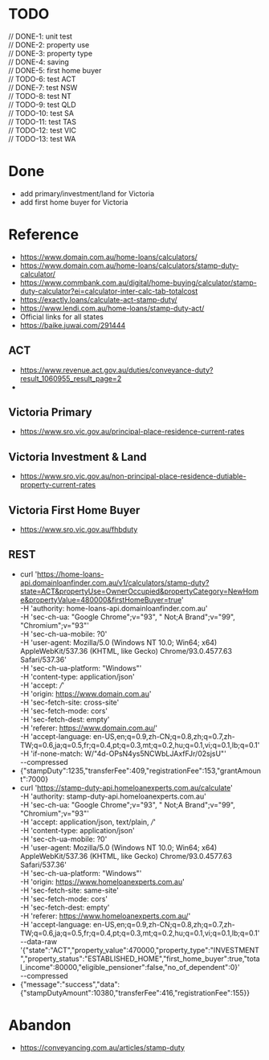 
# TODO
// DONE-1: unit test  
// DONE-2: property use  
// DONE-3: property type  
// DONE-4: saving  
// DONE-5: first home buyer  
// TODO-6: test ACT  
// DONE-7: test NSW  
// TODO-8: test NT  
// TODO-9: test QLD  
// TODO-10: test SA  
// TODO-11: test TAS  
// TODO-12: test VIC  
// TODO-13: test WA  

# Done
- add primary/investment/land for Victoria
- add first home buyer for Victoria

# Reference
- https://www.domain.com.au/home-loans/calculators/
- https://www.domain.com.au/home-loans/calculators/stamp-duty-calculator/
- https://www.commbank.com.au/digital/home-buying/calculator/stamp-duty-calculator?ei=calculator-inter-calc-tab-totalcost
- https://exactly.loans/calculate-act-stamp-duty/
- https://www.lendi.com.au/home-loans/stamp-duty-act/
- Official links for all states
- https://baike.juwai.com/291444

## ACT
- https://www.revenue.act.gov.au/duties/conveyance-duty?result_1060955_result_page=2
- 
## Victoria Primary
- https://www.sro.vic.gov.au/principal-place-residence-current-rates

## Victoria Investment & Land
- https://www.sro.vic.gov.au/non-principal-place-residence-dutiable-property-current-rates

## Victoria First Home Buyer
- https://www.sro.vic.gov.au/fhbduty

## REST
- curl 'https://home-loans-api.domainloanfinder.com.au/v1/calculators/stamp-duty?state=ACT&propertyUse=OwnerOccupied&propertyCategory=NewHome&propertyValue=480000&firstHomeBuyer=true' \
  -H 'authority: home-loans-api.domainloanfinder.com.au' \
  -H 'sec-ch-ua: "Google Chrome";v="93", " Not;A Brand";v="99", "Chromium";v="93"' \
  -H 'sec-ch-ua-mobile: ?0' \
  -H 'user-agent: Mozilla/5.0 (Windows NT 10.0; Win64; x64) AppleWebKit/537.36 (KHTML, like Gecko) Chrome/93.0.4577.63 Safari/537.36' \
  -H 'sec-ch-ua-platform: "Windows"' \
  -H 'content-type: application/json' \
  -H 'accept: */*' \
  -H 'origin: https://www.domain.com.au' \
  -H 'sec-fetch-site: cross-site' \
  -H 'sec-fetch-mode: cors' \
  -H 'sec-fetch-dest: empty' \
  -H 'referer: https://www.domain.com.au/' \
  -H 'accept-language: en-US,en;q=0.9,zh-CN;q=0.8,zh;q=0.7,zh-TW;q=0.6,ja;q=0.5,fr;q=0.4,pt;q=0.3,mt;q=0.2,hu;q=0.1,vi;q=0.1,lb;q=0.1' \
  -H 'if-none-match: W/"4d-OPsN4ys5NCWbLJAxfFJr/02sjsU"' \
  --compressed
- {"stampDuty":1235,"transferFee":409,"registrationFee":153,"grantAmount":7000}
- curl 'https://stamp-duty-api.homeloanexperts.com.au/calculate' \
  -H 'authority: stamp-duty-api.homeloanexperts.com.au' \
  -H 'sec-ch-ua: "Google Chrome";v="93", " Not;A Brand";v="99", "Chromium";v="93"' \
  -H 'accept: application/json, text/plain, */*' \
  -H 'content-type: application/json' \
  -H 'sec-ch-ua-mobile: ?0' \
  -H 'user-agent: Mozilla/5.0 (Windows NT 10.0; Win64; x64) AppleWebKit/537.36 (KHTML, like Gecko) Chrome/93.0.4577.63 Safari/537.36' \
  -H 'sec-ch-ua-platform: "Windows"' \
  -H 'origin: https://www.homeloanexperts.com.au' \
  -H 'sec-fetch-site: same-site' \
  -H 'sec-fetch-mode: cors' \
  -H 'sec-fetch-dest: empty' \
  -H 'referer: https://www.homeloanexperts.com.au/' \
  -H 'accept-language: en-US,en;q=0.9,zh-CN;q=0.8,zh;q=0.7,zh-TW;q=0.6,ja;q=0.5,fr;q=0.4,pt;q=0.3,mt;q=0.2,hu;q=0.1,vi;q=0.1,lb;q=0.1' \
  --data-raw '{"state":"ACT","property_value":470000,"property_type":"INVESTMENT","property_status":"ESTABLISHED_HOME","first_home_buyer":true,"total_income":80000,"eligible_pensioner":false,"no_of_dependent":0}' \
  --compressed
- {"message":"success","data":{"stampDutyAmount":10380,"transferFee":416,"registrationFee":155}}

# Abandon
- https://conveyancing.com.au/articles/stamp-duty

